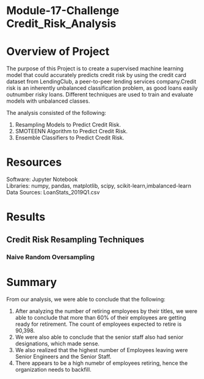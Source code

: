 # Module-17-Challenge  Credit_Risk_Analysis
# Overview of Project #
The purpose of this Project is to create a supervised machine learning model that could accurately predicts credit risk by using the credit card dataset from LendingClub, a peer-to-peer lending services company.Credit risk is an inherently unbalanced classification problem, as good loans easily outnumber risky loans.
Different techniques are used to train and evaluate models with unbalanced classes.

The analysis consisted of the following:
1. Resampling Models to Predict Credit Risk.
2. SMOTEENN Algorithm to Predict Credit Risk.
3. Ensemble Classifiers to Predict Credit Risk.

# Resources #
Software: Jupyter Notebook <br>
Libraries: numpy, pandas, matplotlib, scipy, scikit-learn,imbalanced-learn<br>
Data Sources: LoanStats_2019Q1.csv

# Results #
## Credit Risk Resampling Techniques ##
### Naive Random Oversampling ###



# Summary #
From our analysis, we were able to conclude that the following:
1. After analyzing the number of retiring employees by their titles, we were able to conclude that more than 60% of their employees are getting ready for retirement. The count of employees expected to retire is 90,398.
2. We were also able to conclude that the senior staff also had senior designations, which made sense.
3. We also realized that the highest number of Employees leaving were Senior Engineers and the Senior Staff. 
4. There appears to be a high numebr of employees retiring, hence the organization needs to backfill. 
